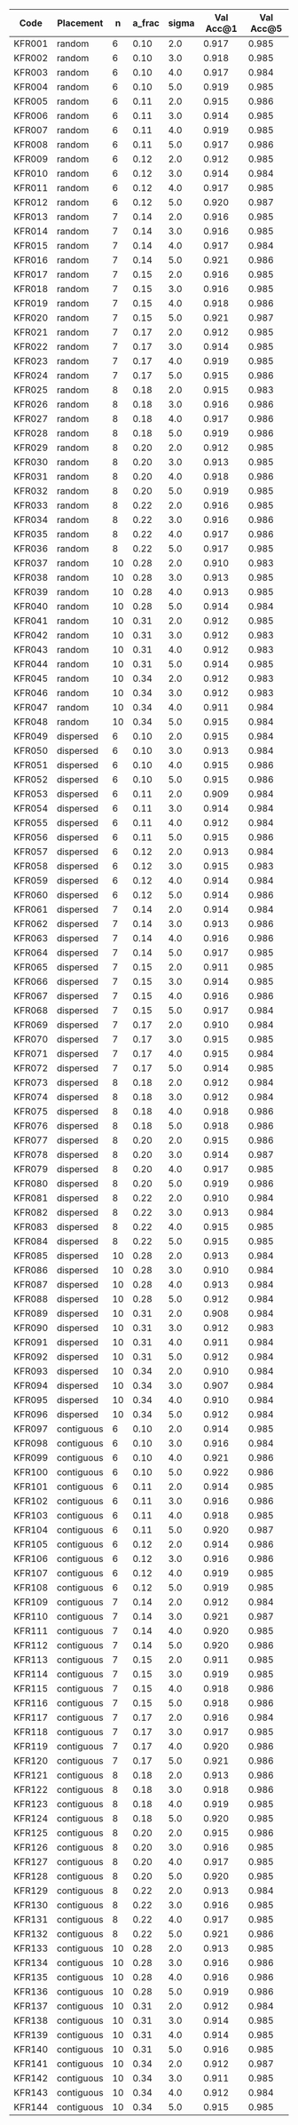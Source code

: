 | Code | Placement | n | a_frac | sigma | Val Acc@1 | Val Acc@5 |
|------|-----------|---|--------|-------|-----------|-----------|
| KFR001 | random | 6 | 0.10 | 2.0 | 0.917 | 0.985 |
| KFR002 | random | 6 | 0.10 | 3.0 | 0.918 | 0.985 |
| KFR003 | random | 6 | 0.10 | 4.0 | 0.917 | 0.984 |
| KFR004 | random | 6 | 0.10 | 5.0 | 0.919 | 0.985 |
| KFR005 | random | 6 | 0.11 | 2.0 | 0.915 | 0.986 |
| KFR006 | random | 6 | 0.11 | 3.0 | 0.914 | 0.985 |
| KFR007 | random | 6 | 0.11 | 4.0 | 0.919 | 0.985 |
| KFR008 | random | 6 | 0.11 | 5.0 | 0.917 | 0.986 |
| KFR009 | random | 6 | 0.12 | 2.0 | 0.912 | 0.985 |
| KFR010 | random | 6 | 0.12 | 3.0 | 0.914 | 0.984 |
| KFR011 | random | 6 | 0.12 | 4.0 | 0.917 | 0.985 |
| KFR012 | random | 6 | 0.12 | 5.0 | 0.920 | 0.987 |
| KFR013 | random | 7 | 0.14 | 2.0 | 0.916 | 0.985 |
| KFR014 | random | 7 | 0.14 | 3.0 | 0.916 | 0.985 |
| KFR015 | random | 7 | 0.14 | 4.0 | 0.917 | 0.984 |
| KFR016 | random | 7 | 0.14 | 5.0 | 0.921 | 0.986 |
| KFR017 | random | 7 | 0.15 | 2.0 | 0.916 | 0.985 |
| KFR018 | random | 7 | 0.15 | 3.0 | 0.916 | 0.985 |
| KFR019 | random | 7 | 0.15 | 4.0 | 0.918 | 0.986 |
| KFR020 | random | 7 | 0.15 | 5.0 | 0.921 | 0.987 |
| KFR021 | random | 7 | 0.17 | 2.0 | 0.912 | 0.985 |
| KFR022 | random | 7 | 0.17 | 3.0 | 0.914 | 0.985 |
| KFR023 | random | 7 | 0.17 | 4.0 | 0.919 | 0.985 |
| KFR024 | random | 7 | 0.17 | 5.0 | 0.915 | 0.986 |
| KFR025 | random | 8 | 0.18 | 2.0 | 0.915 | 0.983 |
| KFR026 | random | 8 | 0.18 | 3.0 | 0.916 | 0.986 |
| KFR027 | random | 8 | 0.18 | 4.0 | 0.917 | 0.986 |
| KFR028 | random | 8 | 0.18 | 5.0 | 0.919 | 0.986 |
| KFR029 | random | 8 | 0.20 | 2.0 | 0.912 | 0.985 |
| KFR030 | random | 8 | 0.20 | 3.0 | 0.913 | 0.985 |
| KFR031 | random | 8 | 0.20 | 4.0 | 0.918 | 0.986 |
| KFR032 | random | 8 | 0.20 | 5.0 | 0.919 | 0.985 |
| KFR033 | random | 8 | 0.22 | 2.0 | 0.916 | 0.985 |
| KFR034 | random | 8 | 0.22 | 3.0 | 0.916 | 0.986 |
| KFR035 | random | 8 | 0.22 | 4.0 | 0.917 | 0.986 |
| KFR036 | random | 8 | 0.22 | 5.0 | 0.917 | 0.985 |
| KFR037 | random | 10 | 0.28 | 2.0 | 0.910 | 0.983 |
| KFR038 | random | 10 | 0.28 | 3.0 | 0.913 | 0.985 |
| KFR039 | random | 10 | 0.28 | 4.0 | 0.913 | 0.985 |
| KFR040 | random | 10 | 0.28 | 5.0 | 0.914 | 0.984 |
| KFR041 | random | 10 | 0.31 | 2.0 | 0.912 | 0.985 |
| KFR042 | random | 10 | 0.31 | 3.0 | 0.912 | 0.983 |
| KFR043 | random | 10 | 0.31 | 4.0 | 0.912 | 0.983 |
| KFR044 | random | 10 | 0.31 | 5.0 | 0.914 | 0.985 |
| KFR045 | random | 10 | 0.34 | 2.0 | 0.912 | 0.983 |
| KFR046 | random | 10 | 0.34 | 3.0 | 0.912 | 0.983 |
| KFR047 | random | 10 | 0.34 | 4.0 | 0.911 | 0.984 |
| KFR048 | random | 10 | 0.34 | 5.0 | 0.915 | 0.984 |
| KFR049 | dispersed | 6 | 0.10 | 2.0 | 0.915 | 0.984 |
| KFR050 | dispersed | 6 | 0.10 | 3.0 | 0.913 | 0.984 |
| KFR051 | dispersed | 6 | 0.10 | 4.0 | 0.915 | 0.986 |
| KFR052 | dispersed | 6 | 0.10 | 5.0 | 0.915 | 0.986 |
| KFR053 | dispersed | 6 | 0.11 | 2.0 | 0.909 | 0.984 |
| KFR054 | dispersed | 6 | 0.11 | 3.0 | 0.914 | 0.984 |
| KFR055 | dispersed | 6 | 0.11 | 4.0 | 0.912 | 0.984 |
| KFR056 | dispersed | 6 | 0.11 | 5.0 | 0.915 | 0.986 |
| KFR057 | dispersed | 6 | 0.12 | 2.0 | 0.913 | 0.984 |
| KFR058 | dispersed | 6 | 0.12 | 3.0 | 0.915 | 0.983 |
| KFR059 | dispersed | 6 | 0.12 | 4.0 | 0.914 | 0.984 |
| KFR060 | dispersed | 6 | 0.12 | 5.0 | 0.914 | 0.986 |
| KFR061 | dispersed | 7 | 0.14 | 2.0 | 0.914 | 0.984 |
| KFR062 | dispersed | 7 | 0.14 | 3.0 | 0.913 | 0.986 |
| KFR063 | dispersed | 7 | 0.14 | 4.0 | 0.916 | 0.986 |
| KFR064 | dispersed | 7 | 0.14 | 5.0 | 0.917 | 0.985 |
| KFR065 | dispersed | 7 | 0.15 | 2.0 | 0.911 | 0.985 |
| KFR066 | dispersed | 7 | 0.15 | 3.0 | 0.914 | 0.985 |
| KFR067 | dispersed | 7 | 0.15 | 4.0 | 0.916 | 0.986 |
| KFR068 | dispersed | 7 | 0.15 | 5.0 | 0.917 | 0.984 |
| KFR069 | dispersed | 7 | 0.17 | 2.0 | 0.910 | 0.984 |
| KFR070 | dispersed | 7 | 0.17 | 3.0 | 0.915 | 0.985 |
| KFR071 | dispersed | 7 | 0.17 | 4.0 | 0.915 | 0.984 |
| KFR072 | dispersed | 7 | 0.17 | 5.0 | 0.914 | 0.985 |
| KFR073 | dispersed | 8 | 0.18 | 2.0 | 0.912 | 0.984 |
| KFR074 | dispersed | 8 | 0.18 | 3.0 | 0.912 | 0.984 |
| KFR075 | dispersed | 8 | 0.18 | 4.0 | 0.918 | 0.986 |
| KFR076 | dispersed | 8 | 0.18 | 5.0 | 0.918 | 0.986 |
| KFR077 | dispersed | 8 | 0.20 | 2.0 | 0.915 | 0.986 |
| KFR078 | dispersed | 8 | 0.20 | 3.0 | 0.914 | 0.987 |
| KFR079 | dispersed | 8 | 0.20 | 4.0 | 0.917 | 0.985 |
| KFR080 | dispersed | 8 | 0.20 | 5.0 | 0.919 | 0.986 |
| KFR081 | dispersed | 8 | 0.22 | 2.0 | 0.910 | 0.984 |
| KFR082 | dispersed | 8 | 0.22 | 3.0 | 0.913 | 0.984 |
| KFR083 | dispersed | 8 | 0.22 | 4.0 | 0.915 | 0.985 |
| KFR084 | dispersed | 8 | 0.22 | 5.0 | 0.915 | 0.985 |
| KFR085 | dispersed | 10 | 0.28 | 2.0 | 0.913 | 0.984 |
| KFR086 | dispersed | 10 | 0.28 | 3.0 | 0.910 | 0.984 |
| KFR087 | dispersed | 10 | 0.28 | 4.0 | 0.913 | 0.984 |
| KFR088 | dispersed | 10 | 0.28 | 5.0 | 0.912 | 0.984 |
| KFR089 | dispersed | 10 | 0.31 | 2.0 | 0.908 | 0.984 |
| KFR090 | dispersed | 10 | 0.31 | 3.0 | 0.912 | 0.983 |
| KFR091 | dispersed | 10 | 0.31 | 4.0 | 0.911 | 0.984 |
| KFR092 | dispersed | 10 | 0.31 | 5.0 | 0.912 | 0.984 |
| KFR093 | dispersed | 10 | 0.34 | 2.0 | 0.910 | 0.984 |
| KFR094 | dispersed | 10 | 0.34 | 3.0 | 0.907 | 0.984 |
| KFR095 | dispersed | 10 | 0.34 | 4.0 | 0.910 | 0.984 |
| KFR096 | dispersed | 10 | 0.34 | 5.0 | 0.912 | 0.984 |
| KFR097 | contiguous | 6 | 0.10 | 2.0 | 0.914 | 0.985 |
| KFR098 | contiguous | 6 | 0.10 | 3.0 | 0.916 | 0.984 |
| KFR099 | contiguous | 6 | 0.10 | 4.0 | 0.921 | 0.986 |
| KFR100 | contiguous | 6 | 0.10 | 5.0 | 0.922 | 0.986 |
| KFR101 | contiguous | 6 | 0.11 | 2.0 | 0.914 | 0.985 |
| KFR102 | contiguous | 6 | 0.11 | 3.0 | 0.916 | 0.986 |
| KFR103 | contiguous | 6 | 0.11 | 4.0 | 0.918 | 0.985 |
| KFR104 | contiguous | 6 | 0.11 | 5.0 | 0.920 | 0.987 |
| KFR105 | contiguous | 6 | 0.12 | 2.0 | 0.914 | 0.986 |
| KFR106 | contiguous | 6 | 0.12 | 3.0 | 0.916 | 0.986 |
| KFR107 | contiguous | 6 | 0.12 | 4.0 | 0.919 | 0.985 |
| KFR108 | contiguous | 6 | 0.12 | 5.0 | 0.919 | 0.985 |
| KFR109 | contiguous | 7 | 0.14 | 2.0 | 0.912 | 0.984 |
| KFR110 | contiguous | 7 | 0.14 | 3.0 | 0.921 | 0.987 |
| KFR111 | contiguous | 7 | 0.14 | 4.0 | 0.920 | 0.985 |
| KFR112 | contiguous | 7 | 0.14 | 5.0 | 0.920 | 0.986 |
| KFR113 | contiguous | 7 | 0.15 | 2.0 | 0.911 | 0.985 |
| KFR114 | contiguous | 7 | 0.15 | 3.0 | 0.919 | 0.985 |
| KFR115 | contiguous | 7 | 0.15 | 4.0 | 0.918 | 0.986 |
| KFR116 | contiguous | 7 | 0.15 | 5.0 | 0.918 | 0.986 |
| KFR117 | contiguous | 7 | 0.17 | 2.0 | 0.916 | 0.984 |
| KFR118 | contiguous | 7 | 0.17 | 3.0 | 0.917 | 0.985 |
| KFR119 | contiguous | 7 | 0.17 | 4.0 | 0.920 | 0.986 |
| KFR120 | contiguous | 7 | 0.17 | 5.0 | 0.921 | 0.986 |
| KFR121 | contiguous | 8 | 0.18 | 2.0 | 0.913 | 0.986 |
| KFR122 | contiguous | 8 | 0.18 | 3.0 | 0.918 | 0.986 |
| KFR123 | contiguous | 8 | 0.18 | 4.0 | 0.919 | 0.985 |
| KFR124 | contiguous | 8 | 0.18 | 5.0 | 0.920 | 0.985 |
| KFR125 | contiguous | 8 | 0.20 | 2.0 | 0.915 | 0.986 |
| KFR126 | contiguous | 8 | 0.20 | 3.0 | 0.916 | 0.985 |
| KFR127 | contiguous | 8 | 0.20 | 4.0 | 0.917 | 0.985 |
| KFR128 | contiguous | 8 | 0.20 | 5.0 | 0.920 | 0.985 |
| KFR129 | contiguous | 8 | 0.22 | 2.0 | 0.913 | 0.984 |
| KFR130 | contiguous | 8 | 0.22 | 3.0 | 0.916 | 0.985 |
| KFR131 | contiguous | 8 | 0.22 | 4.0 | 0.917 | 0.985 |
| KFR132 | contiguous | 8 | 0.22 | 5.0 | 0.921 | 0.986 |
| KFR133 | contiguous | 10 | 0.28 | 2.0 | 0.913 | 0.985 |
| KFR134 | contiguous | 10 | 0.28 | 3.0 | 0.916 | 0.986 |
| KFR135 | contiguous | 10 | 0.28 | 4.0 | 0.916 | 0.986 |
| KFR136 | contiguous | 10 | 0.28 | 5.0 | 0.919 | 0.986 |
| KFR137 | contiguous | 10 | 0.31 | 2.0 | 0.912 | 0.984 |
| KFR138 | contiguous | 10 | 0.31 | 3.0 | 0.914 | 0.985 |
| KFR139 | contiguous | 10 | 0.31 | 4.0 | 0.914 | 0.985 |
| KFR140 | contiguous | 10 | 0.31 | 5.0 | 0.916 | 0.985 |
| KFR141 | contiguous | 10 | 0.34 | 2.0 | 0.912 | 0.987 |
| KFR142 | contiguous | 10 | 0.34 | 3.0 | 0.911 | 0.985 |
| KFR143 | contiguous | 10 | 0.34 | 4.0 | 0.912 | 0.984 |
| KFR144 | contiguous | 10 | 0.34 | 5.0 | 0.915 | 0.985 |
